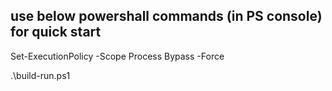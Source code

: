## use below powershall commands (in PS console) for quick start

Set-ExecutionPolicy -Scope Process Bypass -Force

.\build-run.ps1
